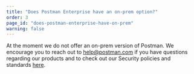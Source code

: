 ```yaml
---
title: "Does Postman Enterprise have an on-prem option?"
order: 3
page_id: "does-postman-enterprise-have-on-prem"
warning: false
---
```

At the moment we do not offer an on-prem version of Postman. We encourage you to reach out to help@postman.com if you have questions regarding our products and to check out our Security policies and standards [here](https://www.postman.com/security).
